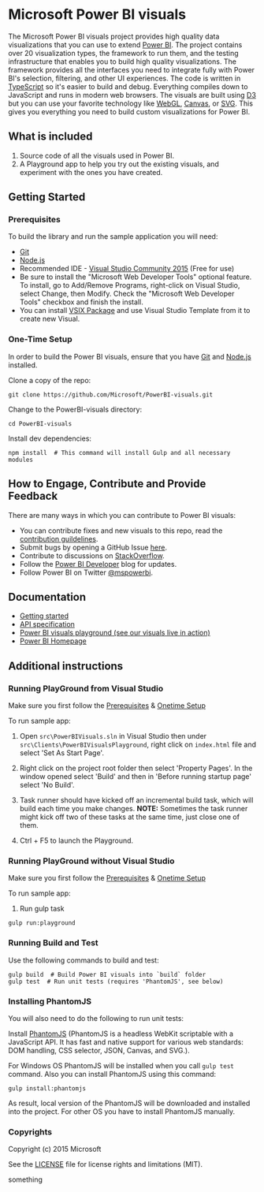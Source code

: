# Microsoft Power BI visuals

The Microsoft Power BI visuals project provides high quality data visualizations that you can use to extend [Power BI](https://powerbi.microsoft.com/).  The project contains over 20 visualization types, the framework to run them, and the testing infrastructure that enables you to build high quality visualizations.  The framework provides all the interfaces you need to integrate fully with Power BI's selection, filtering, and other UI experiences.  The code is written in [TypeScript](http://www.typescriptlang.org/) so it's easier to build and debug. Everything compiles down to JavaScript and runs in modern web browsers.  The visuals are built using [D3](http://d3js.org/) but you can use your favorite technology like [WebGL](https://en.wikipedia.org/wiki/WebGL), [Canvas](https://en.wikipedia.org/wiki/Canvas_element), or [SVG](https://en.wikipedia.org/wiki/Scalable_Vector_Graphics). This gives you everything you need to build custom visualizations for Power BI.

## What is included

1. Source code of all the visuals used in Power BI.
2. A Playground app to help you try out the existing visuals, and experiment with the ones you have created.

## Getting Started

### Prerequisites

To build the library and run the sample application you will need:

- [Git](http://git-scm.com/book/en/v2/Getting-Started-Installing-Git#Installing-on-Windows)
- [Node.js](https://nodejs.org/download/)
- Recommended IDE - [Visual Studio Community 2015](https://www.visualstudio.com/vs-2015-product-editions) (Free for use)
 -  Be sure to install the "Microsoft Web Developer Tools" optional feature. To install, go to Add/Remove Programs, right-click on Visual Studio, select Change, then Modify. Check the "Microsoft Web Developer Tools" checkbox and finish the install. 
 -  You can install [VSIX Package](https://github.com/Microsoft/PowerBI-visuals/blob/master/tools/VSIXExtensions/VisualTemplate.vsix?raw=true) and use Visual Studio Template from it to create new Visual.

### One-Time Setup
In order to build the Power BI visuals, ensure that you have [Git](http://git-scm.com/book/en/v2/Getting-Started-Installing-Git#Installing-on-Windows) and [Node.js](http://nodejs.org/download/) installed.

Clone a copy of the repo:

```
git clone https://github.com/Microsoft/PowerBI-visuals.git
```

Change to the PowerBI-visuals directory:

```
cd PowerBI-visuals
```

Install dev dependencies:

```
npm install  # This command will install Gulp and all necessary modules
```

## How to Engage, Contribute and Provide Feedback

There are many ways in which you can contribute to Power BI visuals:
* You can contribute fixes and new visuals to this repo, read the [contribution guildelines](https://github.com/Microsoft/PowerBI-visuals/blob/master/CONTRIBUTING.md).
* Submit bugs by opening a GitHub Issue [here](https://github.com/Microsoft/PowerBI-visuals/issues).
* Contribute to discussions on [StackOverflow](http://stackoverflow.com/questions/tagged/powerbidev).
* Follow the [Power BI Developer](http://blogs.msdn.com/powerbidev) blog for updates.
* Follow Power BI on Twitter [@mspowerbi](http://twitter.com/mspowerbi).

## Documentation

*  [Getting started](https://github.com/Microsoft/PowerBI-visuals/wiki)
*  [API specification](http://microsoft.github.io/PowerBI-visuals/interfaces/powerbi.ivisual.html)
*  [Power BI visuals playground (see our visuals live in action)](http://microsoft.github.io/PowerBI-visuals/playground/index.html)
*  [Power BI Homepage](https://powerbi.microsoft.com/)

## Additional instructions

### Running PlayGround from Visual Studio

Make sure you first follow the [Prerequisites](https://github.com/Microsoft/PowerBI-visuals#prerequisites) & [Onetime Setup](https://github.com/Microsoft/PowerBI-visuals#one-time-setup)

To run sample app:

1. Open `src\PowerBIVisuals.sln` in Visual Studio then under `src\Clients\PowerBIVisualsPlayground`, right click on `index.html` file and select 'Set As Start Page'.

2. Right click on the project root folder then select 'Property Pages'. In the window opened select 'Build' and then in 'Before running startup page' select 'No Build'.

3. Task runner should have kicked off an incremental build task, which will build each time you make changes. **NOTE:** Sometimes the task runner might kick off two of these tasks at the same time, just close one of them.

4. Ctrl + F5 to launch the Playground.
 
### Running PlayGround without Visual Studio
 
Make sure you first follow the [Prerequisites](https://github.com/Microsoft/PowerBI-visuals#prerequisites) & [Onetime Setup](https://github.com/Microsoft/PowerBI-visuals#one-time-setup)
 
To run sample app:
 
1. Run gulp task 

```
gulp run:playground
``` 
### Running Build and Test

Use the following commands to build and test:
```
gulp build  # Build Power BI visuals into `build` folder
gulp test  # Run unit tests (requires 'PhantomJS', see below)
```

### Installing PhantomJS
You will also need to do the following to run unit tests:

Install [PhantomJS](http://phantomjs.org/) (PhantomJS is a headless WebKit scriptable with a JavaScript API. It has fast and native support for various web standards: DOM handling, CSS selector, JSON, Canvas, and SVG.).

For Windows OS PhantomJS will be installed when you call `gulp test` command. Also you can install PhantomJS using this command:

```
gulp install:phantomjs
```
As result, local version of the PhantomJS will be downloaded and installed into the project. For other OS you have to install PhantomJS manually.

### Copyrights

Copyright (c) 2015 Microsoft

See the [LICENSE](/LICENSE) file for license rights and limitations (MIT).


something
